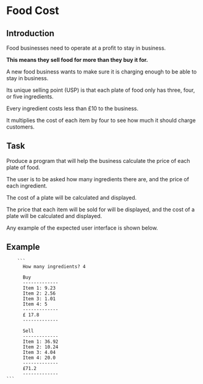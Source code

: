 # Food Cost

## Introduction

Food businesses need to operate at a profit to stay in business.  

__This means they sell food for more than they buy it for.__

A new food business wants to make sure it is charging enough to be able to stay in business.  

Its unique selling point (USP) is that each plate of food only has three, four, or five ingredients.  

Every ingredient costs less than £10 to the business. 

It multiplies the cost of each item by four to see how much it should charge customers.

## Task

Produce a program that will help the business calculate the price of each plate of food.

The user is to be asked how many ingredients there are, and the price of each ingredient.  

The cost of a plate will be calculated and displayed.

The price that each item will be sold for will be displayed, and the cost of a plate will be calculated and displayed.

Any example of the expected user interface is shown below.

## Example

        ```
          How many ingredients? 4
          
          Buy
          -------------
          Item 1: 9.23
          Item 2: 2.56
          Item 3: 1.01
          Item 4: 5
          -------------
          £ 17.8
          -------------
          
          Sell
          -------------
          Item 1: 36.92
          Item 2: 10.24
          Item 3: 4.04
          Item 4: 20.0
          -------------
          £71.2
          -------------
    ```
